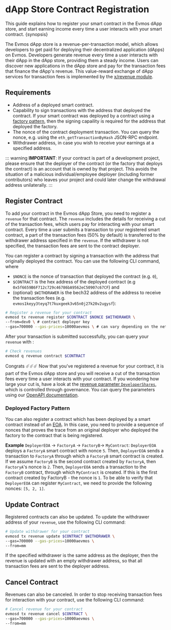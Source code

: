 <!--
order: 2
-->

# dApp Store Contract Registration

This guide explains how to register your smart contract in the Evmos dApp store,
and start earning income every time a user interacts with your smart contract.
{synopsis}

The Evmos dApp store is a revenue-per-transaction model, which allows developers
to get paid for deploying their decentralized application (dApps) on Evmos.
Developers generate revenue every time a user interacts with their dApp in the
dApp store, providing them a steady income. Users can discover new applications
in the dApp store and pay for the transaction fees that finance the dApp's
revenue. This value-reward exchange of dApp services for transaction fees is
implemented by the [x/revenue module](../../../x/revenue/spec/01_concepts.md).

## Requirements

*   Address of a deployed smart contract.
*   Capability to sign transactions with the address that deployed the contract.
    If your smart contract was deployed by a contract using a
    [factory pattern](https://en.wikipedia.org/wiki/Factory_method_pattern), then
    the signing capaility is required for the address that deployed the factory.
*   The nonce of the contract deployment transaction. You can query the nonce,
    e.g. using the `eth_getTransactionByHash` JSON-RPC endpoint.
*   Withdrawer address, in case you wish to receive your earnings at a specified
    address.

::: warning **IMPORTANT**: If your contract is part of a development project,
please ensure that the deployer of the contract (or the factory that deploys the
contract) is an account that is owned by that project. This avoids the situation
of a malicious individual/employee deployer (including former contributors) who
leaves your project and could later change the withdrawal address unilaterally.
:::

## Register Contract

To add your contract in the Evmos dApp Store, you need to register a `revenue`
for that contract. The `revenue` includes the details for receiving a cut of the
transaction fees, which users pay for interacting with your smart contract.
Every time a user submits a transaction to your registered smart contract, a
part of the transaction fees (50% by default) is transferred to the withdrawer
address specified in the `revenue`. If the withdrawer is not specified, the
transaction fees are sent to the contract deployer.

You can register a contract by signing a transaction with the address that
originally deployed the contract. You can use the following CLI command, where

*   `$NONCE` is the nonce of transaction that deployed the contract (e.g. `0`),
*   `$CONTRACT` is the hex address of the deployed contract (e.g
    `0x5f6659B6F712c729c46786bA9562eC50907c67CF`) and
*   (optional) `$WITHDRAWER` is the bech32 address of the address to receive the
    transaction fees (e.g. `evmos1keyy3teyq7t7kuxgeek3v65n0j27k20v2ugysf`):

```bash
# Register a revenue for your contract
evmosd tx revenue register $CONTRACT $NONCE $WITHDRAWER \
--from=dev0 \ # contract deployer key
--gas=700000 --gas-prices=10000aevmos \ # can vary depending on the network
```

After your transaction is submitted successfully, you can query your `revenue`
with :

```bash
# Check revenues
evmosd q revenue contract $CONTRACT
```

Congrats ☄️☄️☄️ Now that you've registered a revenue for your contract, it is
part of the Evmos dApp store and you will receive a cut of the transaction fees
every time a user interacts with your contract. If you wondering how large your
cut is, have a look at the
[revenue parameter `DeveloperShares`](../../../x/revenue/spec/07_parameters.md#developer-shares-amount),
which is controlled through governance. You can query the parameters using our
[OpenAPI documentation](https://api.evmos.org).

### Deployed Factory Pattern

You can also register a contract which has been deployed by a smart contract
instead of an
[EOA](https://docs.evmos.org/modules/evm/01_concepts.html#accounts). In this
case, you need to provide a sequence of nonces that proves the trace from an
original deployer who deployed the factory to the contract that is being
registered.

**Example** `DeployerEOA` -> `FactoryA` -> `FactoryB`-> `MyContract`:
`DeployerEOA` deploys a `FactoryA` smart contract with nonce `5`. Then,
`DeployerEOA` sends a transaction to `FactoryA` through which a `FactoryB` smart
contract is created. If we assume `FactoryB` is the second contract created by
`FactoryA`, then `FactoryA`'s nonce is `2`. Then, `DeployerEOA` sends a
transaction to the `FactoryB` contract, through which `MyContract` is created.
If this is the first contract created by FactoryB - the nonce is `1`. To be able
to verify that `DeployerEOA` can register `MyContract`, we need to provide the
following nonces: `[5, 2, 1]`.

## Update Contract

Registered contracts can also be updated. To update the withdrawer address of
your `revenue`, use the following CLI command:

```bash
# Update withdrawer for your contract
evmosd tx revenue update $CONTRACT $WITHDRAWER \
--gas=700000 --gas-prices=10000aevmos \
--from=mm
```

If the specified withdrawer is the same address as the deployer, then the
revenue is updated with an empty withdrawer address, so that all transaction
fees are sent to the deployer address.

## Cancel Contract

Revenues can also be canceled. In order to stop receiving transaction fees for
interaction with your contract, use the following CLI command:

```bash
# Cancel revenue for your contract
evmosd tx revenue cancel $CONTRACT \
--gas=700000 --gas-prices=10000aevmos \
--from=mm
```
